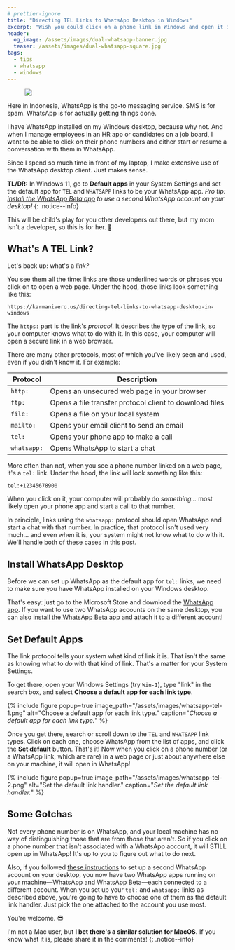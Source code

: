 ```yaml
---
# prettier-ignore
title: "Directing TEL Links to WhatsApp Desktop in Windows"
excerpt: "Wish you could click on a phone link in Windows and open it in your WhatsApp app? Here's how!"
header:
  og_image: /assets/images/dual-whatsapp-banner.jpg
  teaser: /assets/images/dual-whatsapp-square.jpg
tags:
  - tips
  - whatsapp
  - windows
---
```


<figure class="align-left drop-image">
    <img src="/assets/images/dual-whatsapp-square.jpg">
</figure>

Here in Indonesia, WhatsApp is the go-to messaging service. SMS is for spam. WhatsApp is for actually getting things done.

I have WhatsApp installed on my Windows desktop, because why not. And when I manage employees in an HR app or candidates on a job board, I want to be able to click on their phone numbers and either start or resume a conversation with them in WhatsApp.

Since I spend so much time in front of my laptop, I make extensive use of the WhatsApp desktop client. Just makes sense.

**TL/DR:** In Windows 11, go to **Default apps** in your System Settings and set the default app for `TEL` and `WHATSAPP` links to be your WhatsApp app. _Pro tip: [install the WhatsApp Beta app](/using-two-whatsapp-accounts-on-the-same-desktop/) to use a second WhatsApp account on your desktop!_
{: .notice--info}

This will be child's play for you other developers out there, but my mom isn't a developer, so this is for her. 💖

## What's A TEL Link?

Let's back up: what's a _link?_

You see them all the time: links are those underlined words or phrases you click on to open a web page. Under the hood, those links look something like this:

```
https://karmanivero.us/directing-tel-links-to-whatsapp-desktop-in-windows
```

The `https:` part is the link's _protocol_. It describes the type of the link, so your computer knows what to do with it. In this case, your computer will open a secure link in a web browser.

There are many other protocols, most of which you've likely seen and used, even if you didn't know it. For example:

| Protocol    | Description                                             |
| ----------- | ------------------------------------------------------- |
| `http:`     | Opens an unsecured web page in your browser             |
| `ftp:`      | Opens a file transfer protocol client to download files |
| `file:`     | Opens a file on your local system                       |
| `mailto:`   | Opens your email client to send an email                |
| `tel:`      | Opens your phone app to make a call                     |
| `whatsapp:` | Opens WhatsApp to start a chat                          |

More often than not, when you see a phone number linked on a web page, it's a `tel:` link. Under the hood, the link will look something like this:

```
tel:+12345678900
```

When you click on it, your computer will probably do _something..._ most likely open your phone app and start a call to that number.

In principle, links using the `whatsapp:` protocol should open WhatsApp and start a chat with that number. In practice, that protocol isn't used very much... and even when it is, your system might not know what to do with it. We'll handle both of these cases in this post.

## Install WhatsApp Desktop

Before we can set up WhatsApp as the default app for `tel:` links, we need to make sure you have WhatsApp installed on your Windows desktop.

That's easy: just go to the Microsoft Store and download the [WhatsApp app](https://apps.microsoft.com/detail/9nksqgp7f2nh). If you want to use two WhatsApp accounts on the same desktop, you can also [install the WhatsApp Beta app](/using-two-whatsapp-accounts-on-the-same-desktop/) and attach it to a different account!

## Set Default Apps

The link protocol tells your system what kind of link it is. That isn't the same as knowing what to _do_ with that kind of link. That's a matter for your System Settings.

To get there, open your Windows Settings (try `Win-I`), type "link" in the search box, and select **Choose a default app for each link type**.

{% include figure popup=true image_path="/assets/images/whatsapp-tel-1.png" alt="Choose a default app for each link type." caption="*Choose a default app for each link type.*" %}

Once you get there, search or scroll down to the `TEL` and `WHATSAPP` link types. Click on each one, choose WhatsApp from the list of apps, and click the **Set default** button. That's it! Now when you click on a phone number (or a WhatsApp link, which are rare) in a web page or just about anywhere else on your machine, it will open in WhatsApp!

{% include figure popup=true image_path="/assets/images/whatsapp-tel-2.png" alt="Set the default link handler." caption="*Set the default link handler.*" %}

## Some Gotchas

Not every phone number is on WhatsApp, and your local machine has no way of distinguishing those that are from those that aren't. So if you click on a phone number that isn't associated with a WhatsApp account, it will STILL open up in WhatsApp! It's up to you to figure out what to do next.

Also, if you followed [these instructions](/using-two-whatsapp-accounts-on-the-same-desktop/) to set up a second WhatsApp account on your desktop, you now have two WhatsApp apps running on your machine—WhatsApp and WhatsApp Beta—each connected to a different account. When you set up your `tel:` and `whatsapp:` links as described above, you're going to have to choose one of them as the default link handler. Just pick the one attached to the account you use most.

You're welcome. 😎

I'm not a Mac user, but **I bet there's a similar solution for MacOS.** If you know what it is, please share it in the comments!
{: .notice--info}
